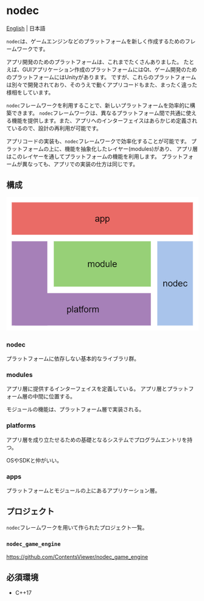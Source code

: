 # nodec

[English](./README.md) | 日本語

`nodec`は、ゲームエンジンなどのプラットフォームを新しく作成するためのフレームワークです。

アプリ開発のためのプラットフォームは、これまでたくさんありました。
たとえば、GUIアプリケーション作成のプラットフォームにはQt、ゲーム開発のためのプラットフォームにはUnityがあります。
ですが、これらのプラットフォームは別々で開発されており、そのうえで動くアプリコードもまた、まったく違った様相をしています。

`nodec`フレームワークを利用することで、新しいプラットフォームを効率的に構築できます。
`nodec`フレームワークは、異なるプラットフォーム間で共通に使える機能を提供します。また、アプリへのインターフェイスはあらかじめ定義されているので、設計の再利用が可能です。

アプリコードの実装も、`nodec`フレームワークで効率化することが可能です。
プラットフォームの上に、機能を抽象化したレイヤー(modules)があり、
アプリ層はこのレイヤーを通してプラットフォームの機能を利用します。
プラットフォームが異なっても、アプリでの実装の仕方は同じです。

## 構成

![](./docs/architecture.drawio.png)

### nodec

プラットフォームに依存しない基本的なライブラリ群。

### modules

アプリ層に提供するインターフェイスを定義している。
アプリ層とプラットフォーム層の中間に位置する。

モジュールの機能は、プラットフォーム層で実装される。

### platforms

アプリ層を成り立たせるための基礎となるシステムでプログラムエントリを持つ。

OSやSDKと仲がいい。

### apps

プラットフォームとモジュールの上にあるアプリケーション層。

## プロジェクト

`nodec`フレームワークを用いて作られたプロジェクト一覧。

### `nodec_game_engine`

<https://github.com/ContentsViewer/nodec_game_engine>

## 必須環境

* C++17
